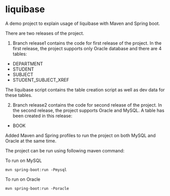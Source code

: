 # liquibase

A demo project to explain usage of liquibase with Maven and Spring boot.

There are two releases of the project.

1. Branch release1 contains the code for first release of the project.
In the first release, the project supports only Oracle database and there are 4 tables:
- DEPARTMENT
- STUDENT
- SUBJECT
- STUDENT_SUBJECT_XREF

The liquibase script contains the table creation script as well as dev data for these tables.

2. Branch release2 contains the code for second release of the project.
In the second release, the project supports Oracle and MySQL.
A table has been created in this release:
- BOOK

Added Maven and Spring profiles to run the project on both MySQL and Oracle at the same time.

The project can be run using following maven command:

To run on MySQL

    mvn spring-boot:run -Pmysql
    
To run on Oracle    
    
    mvn spring-boot:run -Poracle
